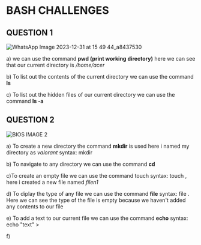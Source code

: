 # BASH CHALLENGES 
## QUESTION 1

![WhatsApp Image 2023-12-31 at 15 49 44_a8437530](https://github.com/AdwaithaV/bi0s-recruitment-/assets/142923950/64abf676-4243-402b-a32b-96af6c801080)

a) we can use the command  **pwd (print working directory)**  here we can see that our current directory is  */home/acer*

b) To list out the contents of the current directory we can use the command **ls** 

c) To list out the hidden files of our current directory we can use the command **ls -a**

## QUESTION 2
![BIOS IMAGE 2](https://github.com/AdwaithaV/bi0s-recruitment-/assets/142923950/78049947-e15d-452d-a3c8-344cf9b0f542)

a) To create a new directory the command **mkdir** is used here i named my directory as *valorant* syntax: mkdir<name of the directory>

b) To navigate to any directory we can use the command **cd**  

c)To create an empty file we can use the command touch syntax: touch <name of the file>, here i created a new file named *filen1*

d) To diplay the type of any file we can use the command **file** syntax: file<name of the file> . Here we can see the type of the file is empty because we haven't added any contents to our file 

e) To add a text to our current file we can use the command **echo**  syntax: echo "text" > <name of the file>

f)


